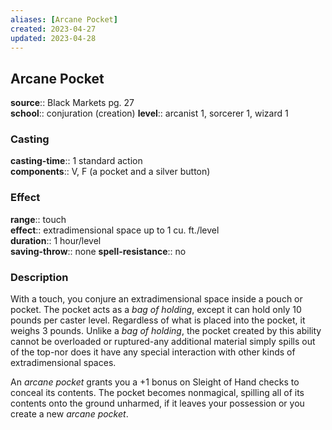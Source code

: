 ```yaml
---
aliases: [Arcane Pocket]
created: 2023-04-27
updated: 2023-04-28
---
```


## Arcane Pocket

**source**:: Black Markets pg. 27  
**school**:: conjuration (creation)
**level**:: arcanist 1, sorcerer 1, wizard 1

### Casting

**casting-time**:: 1 standard action  
**components**:: V, F (a pocket and a silver button)

### Effect

**range**:: touch  
**effect**:: extradimensional space up to 1 cu. ft./level  
**duration**:: 1 hour/level  
**saving-throw**:: none
**spell-resistance**:: no

### Description

With a touch, you conjure an extradimensional space inside a pouch or pocket. The pocket acts as a *bag of holding*, except it can hold only 10 pounds per caster level. Regardless of what is placed into the pocket, it weighs 3 pounds. Unlike a *bag of holding*, the pocket created by this ability cannot be overloaded or ruptured-any additional material simply spills out of the top-nor does it have any special interaction with other kinds of extradimensional spaces.  
  
An *arcane pocket* grants you a +1 bonus on Sleight of Hand checks to conceal its contents. The pocket becomes nonmagical, spilling all of its contents onto the ground unharmed, if it leaves your possession or you create a new *arcane pocket*.
